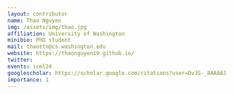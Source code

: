 ```yaml
---
layout: contributor
name: Thao Nguyen
img: /assets/img/thao.jpg 
affiliation: University of Washington
minibio: PhD student
mail: thaottn@cs.washington.edu
website: https://thaonguyen19.github.io/
twitter: 
events: icml24
googlescholar: https://scholar.google.com/citations?user=DvJG-_8AAAAJ
importance: 1
---
```

